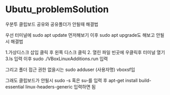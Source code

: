 # Ubutu_problemSolution
우분투 클립보드 공유와 공유폴더가 안될때 해결법

우선 터미널에 sudo apt update 먼저해보기 
이후 sudo apt upgrade도 해보고 안될시 해결법


1.가상디스크 삽입 클릭 후 왼쪽 디스크 클릭
2. 열린 파일 빈곳에 우클릭후 터미널 열기
3.ls 입력 이후 sudo ./VBoxLinuxAdditions.run 입력

그리고 폴더 접근 권한 없을시는 sudo adduser (사용자명) vboxsf입

그래도 클립보드가 안될시 sudo -s 혹은 su-를 입력 후
apt-get install build-essential linux-headers-generic 입력하면 됨

